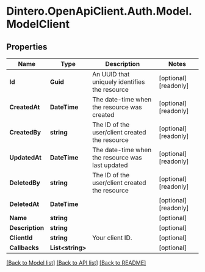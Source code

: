 # Dintero.OpenApiClient.Auth.Model.ModelClient

## Properties

Name | Type | Description | Notes
------------ | ------------- | ------------- | -------------
**Id** | **Guid** | An UUID that uniquely identifies the resource  | [optional] [readonly] 
**CreatedAt** | **DateTime** | The date-time when the resource was created  | [optional] [readonly] 
**CreatedBy** | **string** | The ID of the user/client created the resource  | [optional] [readonly] 
**UpdatedAt** | **DateTime** | The date-time when the resource was last updated  | [optional] [readonly] 
**DeletedBy** | **string** | The ID of the user/client created the resource  | [optional] [readonly] 
**DeletedAt** | **DateTime** |  | [optional] [readonly] 
**Name** | **string** |  | [optional] 
**Description** | **string** |  | [optional] 
**ClientId** | **string** | Your client ID. | [optional] 
**Callbacks** | **List&lt;string&gt;** |  | [optional] 

[[Back to Model list]](../README.md#documentation-for-models) [[Back to API list]](../README.md#documentation-for-api-endpoints) [[Back to README]](../README.md)

